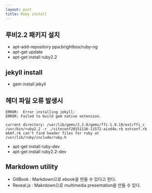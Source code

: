 ```yaml
---
layout: post
title: Ruby install
---
```


## 루비2.2 패키지 설치
* apt-add-repository ppa:brightbox/ruby-ng
* apt-get update
* apt-get install ruby2.2

## jekyll install
* gem install jekyll

## 헤더 파일 오류 발생시

```
ERROR:  Error installing jekyll:
ERROR: Failed to build gem native extension.

current directory: /var/lib/gems/2.2.0/gems/ffi-1.9.10/ext/ffi_c
/usr/bin/ruby2.2 -r ./siteconf20151116-11572-aizd4o.rb extconf.rb
mkmf.rb can't find header files for ruby at /usr/lib/ruby/include/ruby.h
```

* apt-get install ruby-dev
* apt-get install ruby2.2-dev

##	Markdown utility
* GitBook		: Markdown으로 ebook을 만들 수 있다고 한다.
* Reveal.js	: Makrdown으로 multimedia presentation을 만들 수 있다.
